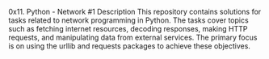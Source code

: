 0x11. Python - Network #1
Description
This repository contains solutions for tasks related to network programming in Python. The tasks cover topics such as fetching internet resources, decoding responses, making HTTP requests, and manipulating data from external services. The primary focus is on using the urllib and requests packages to achieve these objectives.
